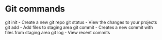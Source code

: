 # Git commands

git init - Create a new git repo
git status - View the changes to your projects
git add - Add files to staging area
git commit - Creates a new commit with files from staging area
git log - View recent commits
